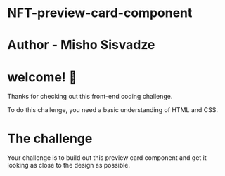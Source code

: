 # NFT-preview-card-component

# Author - Misho Sisvadze


# welcome! 👋
Thanks for checking out this front-end coding challenge.

To do this challenge, you need a basic understanding of HTML and CSS.

# The challenge
Your challenge is to build out this preview card component and get it looking as close to the design as possible.
